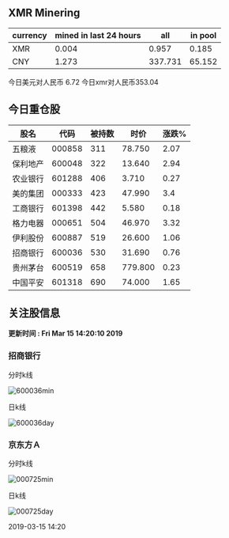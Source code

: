 ## XMR Minering

|currency|mined in last 24 hours|all|in pool|
|---|---|---|---|
|XMR|0.004|0.957|0.185|
|CNY|1.273|337.731|65.152|

今日美元对人民币 6.72	今日xmr对人民币353.04


## 今日重仓股 

|股名|代码|被持数|时价|涨跌%|
|---|---|---|---|---|
|五粮液|000858|311|78.750|2.07|
|保利地产|600048|322|13.640|2.94|
|农业银行|601288|406|3.710|0.27|
|美的集团|000333|423|47.990|3.4|
|工商银行|601398|442|5.580|0.18|
|格力电器|000651|504|46.970|3.32|
|伊利股份|600887|519|26.600|1.06|
|招商银行|600036|530|31.690|0.76|
|贵州茅台|600519|658|779.800|0.23|
|中国平安|601318|690|74.000|1.65|

## 关注股信息
**更新时间 : Fri Mar 15 14:20:10 2019**
### 招商银行 
分时k线

![600036min](http://image.sinajs.cn/newchart/min/n/sh600036.gif)

日k线

![600036day](http://image.sinajs.cn/newchart/daily/n/sh600036.gif)

### 京东方Ａ 
分时k线

![000725min](http://image.sinajs.cn/newchart/min/n/sz000725.gif)

日k线

![000725day](http://image.sinajs.cn/newchart/daily/n/sz000725.gif)

2019-03-15 14:20